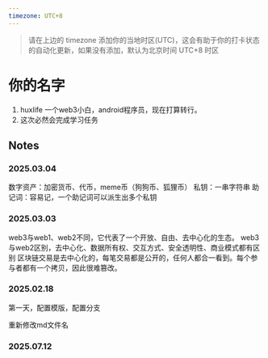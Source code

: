 ```yaml
---
timezone: UTC+8
---
```


> 请在上边的 timezone 添加你的当地时区(UTC)，这会有助于你的打卡状态的自动化更新，如果没有添加，默认为北京时间 UTC+8 时区


# 你的名字

1. huxlife 一个web3小白，android程序员，现在打算转行。
2. 这次必然会完成学习任务


## Notes

<!-- Content_START -->
### 2025.03.04
数字资产：加密货币、代币，meme币（狗狗币、狐狸币）
私钥：一串字符串
助记词：容易记，一个助记词可以派生出多个私钥
### 2025.03.03
web3与web1、web2不同，它代表了一个开放、自由、去中心化的生态。
web3与web2区别，去中心化、数据所有权、交互方式、安全透明性、商业模式都有区别
区块链交易是去中心化的，每笔交易都是公开的，任何人都合一看到。每个参与者都有一个拷贝，因此很难篡改。

### 2025.02.18

第一天，配置模版，配置分支

重新修改md文件名

### 2025.07.12

<!-- Content_END -->
